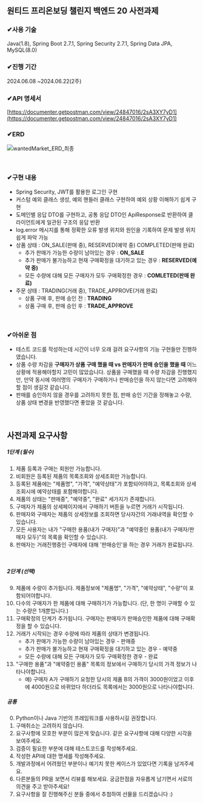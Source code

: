 ## 원티드 프리온보딩 챌린지 백엔드 20 사전과제<Watned Market>

### ✔사용 기술
Java(1.8), Spring Boot 2.7.1, Spring Security 2.7.1, Spring Data JPA, MySQL(8.0)

### ✔진행 기간
2024.06.08 ~2024.06.22(2주)

### ✔API 명세서
[https://documenter.getpostman.com/view/24847016/2sA3XY7yD1](https://documenter.getpostman.com/view/24847016/2sA3XY7yD1)

### ✔ERD
![wantedMarket_ERD_최종](https://github.com/kst6294/wanted-preonboarding-challenge-backend-20/assets/148170765/f33a882b-9842-4e78-b775-717e0fbb6174)

<br>

### ✔구현 내용
- Spring Security, JWT를 활용한 로그인 구현
- 커스텀 예외 클래스 생성, 예외 핸들러 클래스 구현하여 예외 상황 이해하기 쉽게 구현
- 도메인별 응답 DTO를 구현하고, 공통 응답 DTO인 ApiResponse로 반환하여 클라이언트에게 일관된 구조의 응답 반환
- log.error 메시지를 통해 정확한 오류 발생 위치와 원인을 기록하여 문제 발생 위치 쉽게 파악 가능
- 상품 상태 : ON_SALE(판매 중), RESERVED(예약 중) COMPLETED(판매 완료)
  * 추가 판매가 가능한 수량이 남아있는 경우 : **ON_SALE**
  * 추가 판매가 불가능하고 현재 구매확정을 대기하고 있는 경우 : **RESERVED(예약 중)**
  * 모든 수량에 대해 모든 구매자가 모두 구매확정한 경우 : **COMLETED(판매 완료)**
- 주문 상태 : TRADING(거래 중), TRADE_APPROVE(거래 완료)
  * 상품 구매 후, 판매 승인 전 : **TRADING**
  * 상품 구매 후, 판매 승인 후 : **TRADE_APPROVE**

<br>
 
### ✔아쉬운 점
- 테스트 코드를 작성하는데 시간이 너무 오래 걸려 요구사항의 기능 구현들만 진행하였습니다.
- 상품 수량 차감을 **구매자가 상품 구매 했을 때 vs 판매자가 판매 승인을 했을 때** 어느 상황에 적용해야할지 고민이 많았습니다. 상품을 구매했을 때 수량 차감을 진행했지만, 만약 동시에 여러명의 구매자가 구매하거나 판매승인을 하지 않는다면 고려해야할 점이 생길것 같습니다.  
- 판매를 승인하지 않을 경우를 고려하지 못한 점, 판매 승인 기간을 정해놓고 수량, 상품 상태 변경을 반영했다면 좋았을 것 같습니다.

<br>

## 사전과제 요구사항
##### 1단계 (필수)
1. 제품 등록과 구매는 회원만 가능합니다. 
2. 비회원은 등록된 제품의 목록조회와 상세조회만 가능합니다. 
3. 등록된 제품에는 "제품명", "가격", "예약상태"가 포함되어야하고, 목록조회와 상세조회시에 예약상태를 포함해야합니다.
4. 제품의 상태는 "판매중", "예약중", "완료" 세가지가 존재합니다. 
5. 구매자가 제품의 상세페이지에서 구매하기 버튼을 누르면 거래가 시작됩니다. 
6. 판매자와 구매자는 제품의 상세정보를 조회하면 당사자간의 거래내역을 확인할 수 있습니다. 
7. 모든 사용자는 내가 "구매한 용품(내가 구매자)"과 "예약중인 용품(내가 구매자/판매자 모두)"의 목록을 확인할 수 있습니다.
8. 판매자는 거래진행중인 구매자에 대해 '판매승인'을 하는 경우 거래가 완료됩니다.


<br>

##### 2단계 (선택)
9. 제품에 수량이 추가됩니다. 제품정보에 "제품명", "가격", "예약상태", "수량"이 포함되어야합니다. 
10. 다수의 구매자가 한 제품에 대해 구매하기가 가능합니다. (단, 한 명이 구매할 수 있는 수량은 1개뿐입니다.)
11. 구매확정의 단계가 추가됩니다. 구매자는 판매자가 판매승인한 제품에 대해 구매확정을 할 수 있습니다. 
12. 거래가 시작되는 경우 수량에 따라 제품의 상태가 변경됩니다. 
    - 추가 판매가 가능한 수량이 남아있는 경우 - 판매중
    - 추가 판매가 불가능하고 현재 구매확정을 대기하고 있는 경우 - 예약중
    - 모든 수량에 대해 모든 구매자가 모두 구매확정한 경우 - 완료
13. "구매한 용품"과 "예약중인 용품" 목록의 정보에서 구매하기 당시의 가격 정보가 나타나야합니다. 
    - 예) 구매자 A가 구매하기 요청한 당시의 제품 B의 가격이 3000원이었고 이후에 4000원으로 바뀌었다 하더라도 목록에서는 3000원으로 나타나야합니다. 


##### 공통
0. Python이나 Java 기반의 프레임워크를 사용하시길 권장합니다. 
1. 구매취소는 고려하지 않습니다.
2. 요구사항에 모호한 부분이 많은게 맞습니다. 같은 요구사항에 대해 다양한 시각을 보여주세요. 
3. 검증이 필요한 부분에 대해 테스트코드를 작성해주세요.
4. 작성한 API에 대한 명세를 작성해주세요.
5. 개발과정에서 어려웠던 부분이나 예기치 못한 케이스가 있었다면 기록을 남겨주세요.
6. 다른분들의 PR을 보면서 리뷰를 해보세요. 궁금한점을 자유롭게 남기면서 서로의 의견을 주고 받아주세요! 
7. 요구사항을 잘 진행해주신 분들 중에서 추첨하여 선물을 드리겠습니다 :)


